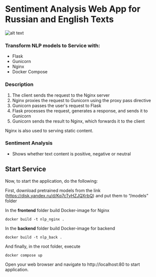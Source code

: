 # Sentiment Analysis Web App for Russian and English Texts
![alt text](https://github.com/maxim-kerimkhanov/Sentiment-Analysis-Web-App/blob/main/example.gif)
### Transform NLP models to Service with:
- Flask
- Gunicorn
- Nginx
- Docker Compose
### Description
1. The client sends the request to the Nginx server
2. Nginx proxies the request to Gunicorn using the proxy pass directive
3. Gunicorn passes the user's request to Flask
4. Flask processes the request, generates a response, and sends it to Gunicorn
5. Gunicorn sends the result to Nginx, which forwards it to the client

Nginx is also used to serving static content.
### Sentiment Analysis
- Shows whether text content is positive, negative or neutral
## Start Service
Now, to start the application, do the following:

First, download pretrained models from the link (https://disk.yandex.ru/d/Kq7cTyHZJQXrbQ) and put them to “/models” folder

In the **frontend** folder build Docker-image for Nginx
```
docker build -t nlp_nginx .
```
In the **backend** folder build Docker-image for backend
```
docker build -t nlp_back .
```
And finally, in the root folder, execute
```
docker compose up
```
Open your web browser and navigate to http://localhost:80 to start application.
